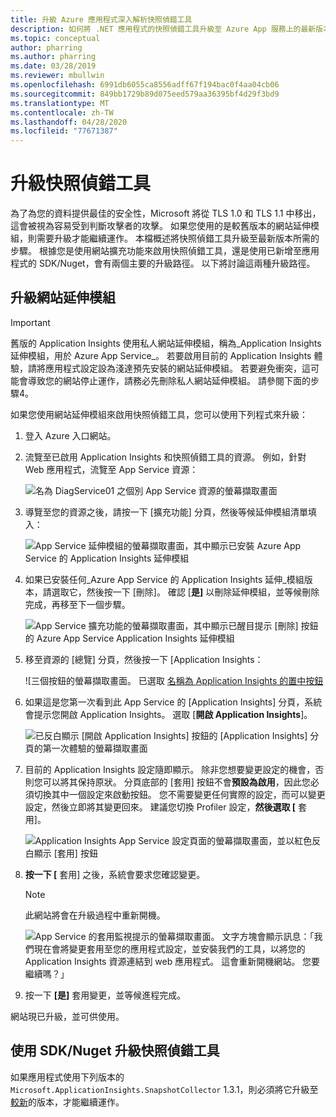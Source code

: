 ```yaml
---
title: 升級 Azure 應用程式深入解析快照偵錯工具
description: 如何將 .NET 應用程式的快照偵錯工具升級至 Azure App 服務上的最新版本，或透過 Nuget 套件
ms.topic: conceptual
author: pharring
ms.author: pharring
ms.date: 03/28/2019
ms.reviewer: mbullwin
ms.openlocfilehash: 6991db6055ca8556adff67f194bac0f4aa04cb06
ms.sourcegitcommit: 849bb1729b89d075eed579aa36395bf4d29f3bd9
ms.translationtype: MT
ms.contentlocale: zh-TW
ms.lasthandoff: 04/28/2020
ms.locfileid: "77671387"
---
```

# <a name="upgrading-the-snapshot-debugger"></a>升級快照偵錯工具

為了為您的資料提供最佳的安全性，Microsoft 將從 TLS 1.0 和 TLS 1.1 中移出，這會被視為容易受到判斷攻擊者的攻擊。 如果您使用的是較舊版本的網站延伸模組，則需要升級才能繼續運作。 本檔概述將快照偵錯工具升級至最新版本所需的步驟。 根據您是使用網站擴充功能來啟用快照偵錯工具，還是使用已新增至應用程式的 SDK/Nuget，會有兩個主要的升級路徑。 以下將討論這兩種升級路徑。 

## <a name="upgrading-the-site-extension"></a>升級網站延伸模組

> [!IMPORTANT]
> 舊版的 Application Insights 使用私人網站延伸模組，稱為_Application Insights 延伸模組，用於 Azure App Service_。 若要啟用目前的 Application Insights 體驗，請將應用程式設定設為淺達預先安裝的網站延伸模組。
> 若要避免衝突，這可能會導致您的網站停止運作，請務必先刪除私人網站延伸模組。 請參閱下面的步驟4。

如果您使用網站延伸模組來啟用快照偵錯工具，您可以使用下列程式來升級：

1. 登入 Azure 入口網站。
2. 流覽至已啟用 Application Insights 和快照偵錯工具的資源。 例如，針對 Web 應用程式，流覽至 App Service 資源：

   ![名為 DiagService01 之個別 App Service 資源的螢幕擷取畫面](./media/snapshot-debugger-upgrade/app-service-resource.png)

3. 導覽至您的資源之後，請按一下 [擴充功能] 分頁，然後等候延伸模組清單填入：

   ![App Service 延伸模組的螢幕擷取畫面，其中顯示已安裝 Azure App Service 的 Application Insights 延伸模組](./media/snapshot-debugger-upgrade/application-insights-site-extension-to-be-deleted.png)

4. 如果已安裝任何_Azure App Service 的 Application Insights 延伸_模組版本，請選取它，然後按一下 [刪除]。 確認 [**是]** 以刪除延伸模組，並等候刪除完成，再移至下一個步驟。

   ![App Service 擴充功能的螢幕擷取畫面，其中顯示已醒目提示 [刪除] 按鈕的 Azure App Service Application Insights 延伸模組](./media/snapshot-debugger-upgrade/application-insights-site-extension-delete.png)

5. 移至資源的 [總覽] 分頁，然後按一下 [Application Insights：

   ![三個按鈕的螢幕擷取畫面。 已選取 [名稱為 Application Insights 的置中按鈕](./media/snapshot-debugger-upgrade/application-insights-button.png)

6. 如果這是您第一次看到此 App Service 的 [Application Insights] 分頁，系統會提示您開啟 Application Insights。 選取 [**開啟 Application Insights**]。
 
   ![已反白顯示 [開啟 Application Insights] 按鈕的 [Application Insights] 分頁的第一次體驗的螢幕擷取畫面](./media/snapshot-debugger-upgrade/turn-on-application-insights.png)

7. 目前的 Application Insights 設定隨即顯示。 除非您想要變更設定的機會，否則您可以將其保持原狀。 分頁底部的 [套用] 按鈕不會**預設為啟用**，因此您必須切換其中一個設定來啟動按鈕。 您不需要變更任何實際的設定，而可以變更設定，然後立即將其變更回來。 建議您切換 Profiler 設定，**然後選取 [** 套用]。

   ![Application Insights App Service 設定頁面的螢幕擷取畫面，並以紅色反白顯示 [套用] 按鈕](./media/snapshot-debugger-upgrade/view-application-insights-data.png)

8. **按一下 [** 套用] 之後，系統會要求您確認變更。

    > [!NOTE]
    > 此網站將會在升級過程中重新開機。

   ![App Service 的套用監視提示的螢幕擷取畫面。 文字方塊會顯示訊息：「我們現在會將變更套用至您的應用程式設定，並安裝我們的工具，以將您的 Application Insights 資源連結到 web 應用程式。 這會重新開機網站。 您要繼續嗎？」](./media/snapshot-debugger-upgrade/apply-monitoring-settings.png)

9. 按一下 **[是]** 套用變更，並等候進程完成。

網站現已升級，並可供使用。

## <a name="upgrading-snapshot-debugger-using-sdknuget"></a>使用 SDK/Nuget 升級快照偵錯工具

如果應用程式使用下列版本的`Microsoft.ApplicationInsights.SnapshotCollector` 1.3.1，則必須將它升級至[較新](https://www.nuget.org/packages/Microsoft.ApplicationInsights.SnapshotCollector)的版本，才能繼續運作。
